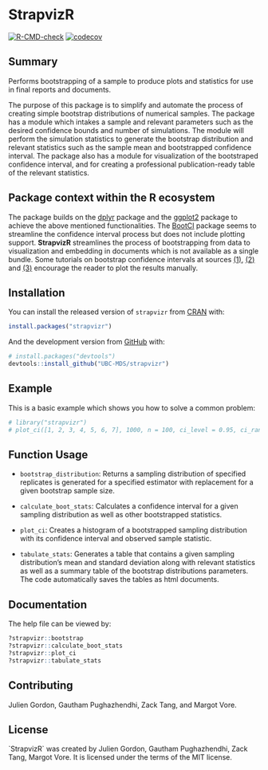 
<!-- README.md is generated from README.Rmd. Please edit that file -->

# StrapvizR

<!-- badges: start -->

[![R-CMD-check](https://github.com/UBC-MDS/strapR/workflows/R-CMD-check/badge.svg)](https://github.com/UBC-MDS/strapR/actions)
[![codecov](https://codecov.io/gh/UBC-MDS/strapvizr/branch/main/graph/badge.svg?token=xcNw6kZVgS)](https://codecov.io/gh/UBC-MDS/strapvizr)
<!-- badges: end -->

## Summary

Performs bootstrapping of a sample to produce plots and statistics for
use in final reports and documents.

The purpose of this package is to simplify and automate the process of
creating simple bootstrap distributions of numerical samples. The
package has a module which intakes a sample and relevant parameters such
as the desired confidence bounds and number of simulations. The module
will perform the simulation statistics to generate the bootstrap
distribution and relevant statistics such as the sample mean and
bootstrapped confidence interval. The package also has a module for
visualization of the bootstraped confidence interval, and for creating a
professional publication-ready table of the relevant statistics.

## Package context within the R ecosystem

The package builds on the
[dplyr](https://cran.r-project.org/web/packages/dplyr/) package and the
[ggplot2](https://cran.r-project.org/web/packages/ggplot2/) package to
achieve the above mentioned functionalities. The
[BootCI](https://rdrr.io/cran/DescTools/man/BootCI.html) package seems
to streamline the confidence interval process but does not include
plotting support. **StrapvizR** streamlines the process of bootstrapping
from data to visualization and embedding in documents which is not
available as a single bundle. Some tutorials on bootstrap confidence
intervals at sources
[(1)](https://moderndive.com/8-confidence-intervals.html),
[(2)](http://pages.stat.wisc.edu/~larget/stat302/chap3.pdf) and
[(3)](https://www.geeksforgeeks.org/bootstrap-confidence-interval-with-r-programming/)
encourage the reader to plot the results manually.

## Installation

You can install the released version of `strapvizr` from
[CRAN](https://CRAN.R-project.org) with:

``` r
install.packages("strapvizr")
```

And the development version from [GitHub](https://github.com/) with:

``` r
# install.packages("devtools")
devtools::install_github("UBC-MDS/strapvizr")
```

## Example

This is a basic example which shows you how to solve a common problem:

``` r
# library("strapvizr")
# plot_ci([1, 2, 3, 4, 5, 6, 7], 1000, n = 100, ci_level = 0.95, ci_random_seed = 123)
```

## Function Usage

-   `bootstrap_distribution`: Returns a sampling distribution of
    specified replicates is generated for a specified estimator with
    replacement for a given bootstrap sample size.

-   `calculate_boot_stats`: Calculates a confidence interval for a given
    sampling distribution as well as other bootstrapped statistics.

-   `plot_ci`: Creates a histogram of a bootstrapped sampling
    distribution with its confidence interval and observed sample
    statistic.

-   `tabulate_stats`: Generates a table that contains a given sampling
    distribution’s mean and standard deviation along with relevant
    statistics as well as a summary table of the bootstrap distributions
    parameters. The code automatically saves the tables as html
    documents.

## Documentation

The help file can be viewed by:

```r
?strapvizr::bootstrap
?strapvizr::calculate_boot_stats
?strapvizr::plot_ci
?strapvizr::tabulate_stats
```

## Contributing

Julien Gordon, Gautham Pughazhendhi, Zack Tang, and Margot Vore.

## License

\`StrapvizR\` was created by Julien Gordon, Gautham Pughazhendhi, Zack
Tang, Margot Vore. It is licensed under the terms of the MIT license.
